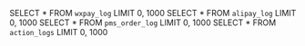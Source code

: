 SELECT * FROM `wxpay_log` LIMIT 0, 1000
SELECT * FROM `alipay_log` LIMIT 0, 1000
SELECT * FROM `pms_order_log` LIMIT 0, 1000
SELECT * FROM `action_logs` LIMIT 0, 1000
